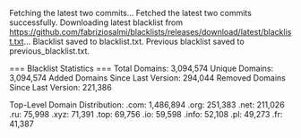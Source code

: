Fetching the latest two commits...
Fetched the latest two commits successfully.
Downloading latest blacklist from https://github.com/fabriziosalmi/blacklists/releases/download/latest/blacklist.txt...
Blacklist saved to blacklist.txt.
Previous blacklist saved to previous_blacklist.txt.

=== Blacklist Statistics ===
Total Domains: 3,094,574
Unique Domains: 3,094,574
Added Domains Since Last Version: 294,044
Removed Domains Since Last Version: 221,386

Top-Level Domain Distribution:
  .com: 1,486,894
  .org: 251,383
  .net: 211,026
  .ru: 75,998
  .xyz: 71,391
  .top: 69,756
  .io: 59,598
  .info: 52,108
  .pl: 49,273
  .fr: 41,387
